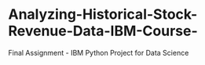 # Analyzing-Historical-Stock-Revenue-Data-IBM-Course-
Final Assignment - IBM Python Project for Data Science
